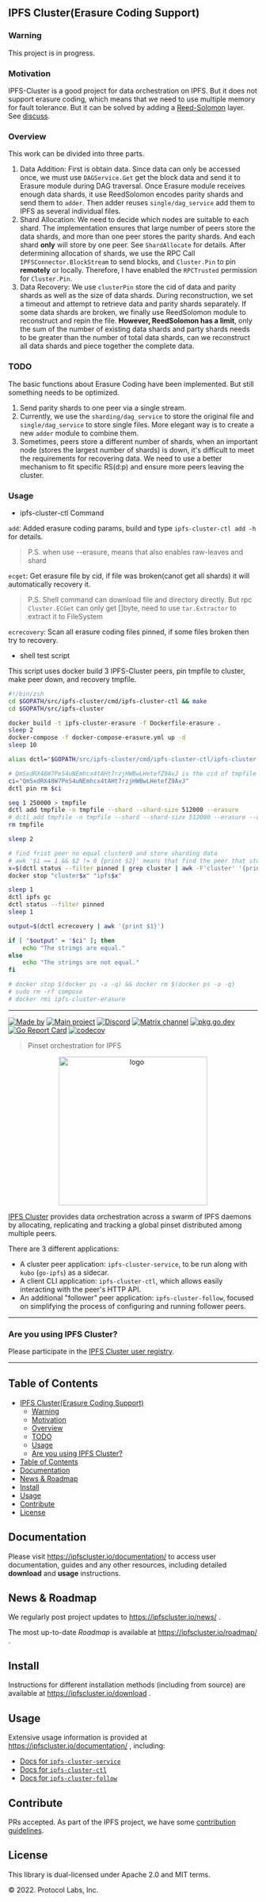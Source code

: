 ## IPFS Cluster(Erasure Coding Support)
### Warning
This project is in progress.

### Motivation
IPFS-Cluster is a good project for data orchestration on IPFS. But it does not support erasure coding, which means that we need to use multiple memory for fault tolerance. But it can be solved by adding a [Reed-Solomon](https://github.com/klauspost/reedsolomon) layer. See [discuss](https://discuss.ipfs.tech/t/is-there-an-implementation-of-ipfs-that-includes-erasure-coding-like-reed-solomon-right-now/17052/9).

### Overview
This work can be divided into three parts.
1. Data Addition: First is obtain data. Since data can only be accessed once, we must use `DAGService.Get` get the block data and send it to Erasure module during DAG traversal. Once Erasure module receives enough data shards, it use ReedSolomon encodes parity shards and send them to `adder`. Then adder reuses `single/dag_service` add them to IPFS as several individual files.
2. Shard Allocation: We need to decide which nodes are suitable to each shard. The implementation ensures that large number of peers store the data shards, and more than one peer stores the parity shards. And each shard **only** will store by one peer. See `ShardAllocate` for details. After determining allocation of shards, we use the RPC Call `IPFSConnector.BlockStream` to send blocks, and `Cluster.Pin` to pin **remotely** or locally. Therefore, I have enabled the `RPCTrusted` permission for `Cluster.Pin`.
3. Data Recovery: We use `clusterPin` store the cid of data and parity shards as well as the size of data shards. During reconstruction, we set a timeout and attempt to retrieve data and parity shards separately. If some data shards are broken, we finally use ReedSolomon module to reconstruct and repin the file. **However, ReedSolomon has a limit**, only the sum of the number of existing data shards and party shards needs to be greater than the number of total data shards, can we reconstruct all data shards and piece together the complete data.

### TODO
The basic functions about Erasure Coding have been implemented. But still something needs to be optimized.

1. Send parity shards to one peer via a single stream.
2. Currently, we use the `sharding/dag_service` to store the original file and `single/dag_service` to store single files. More elegant way is to create a new `adder` module to combine them.
3. Sometimes, peers store a different number of shards, when an important node (stores the largest number of shards) is down, it's difficult to meet the requirements for recovering data. We need to use a better mechanism to fit specific RS(d:p) and ensure more peers leaving the cluster.

### Usage
- ipfs-cluster-ctl Command

`add`: Added erasure coding params, build and type `ipfs-cluster-ctl add -h` for details.
> P.S. when use --erasure, means that also enables raw-leaves and shard

`ecget`: Get erasure file by cid, if file was broken(canot get all shards) it will automatically recovery it. 
> P.S. Shell command can download file and directory directly. But rpc `Cluster.ECGet` can only get []byte, need to use `tar.Extractor` to extract it to FileSystem

`ecrecovery`: Scan all erasure coding files pinned, if some files broken then try to recovery.

- shell test script

This script uses docker build 3 IPFS-Cluster peers, pin tmpfile to cluster, make peer down, and recovery tmpfile.

```zsh
#!/bin/zsh
cd $GOPATH/src/ipfs-cluster/cmd/ipfs-cluster-ctl && make
cd $GOPATH/src/ipfs-cluster

docker build -t ipfs-cluster-erasure -f Dockerfile-erasure .
sleep 2
docker-compose -f docker-compose-erasure.yml up -d
sleep 10

alias dctl="$GOPATH/src/ipfs-cluster/cmd/ipfs-cluster-ctl/ipfs-cluster-ctl"

# QmSxdRX48W7PeS4uNEmhcx4tAHt7rzjHWBwLHetefZ9AvJ is the cid of tmpfile
ci="QmSxdRX48W7PeS4uNEmhcx4tAHt7rzjHWBwLHetefZ9AvJ"
dctl pin rm $ci

seq 1 250000 > tmpfile
dctl add tmpfile -n tmpfile --shard --shard-size 512000 --erasure
# dctl add tmpfile -n tmpfile --shard --shard-size 512000 --erasure --data-shards 4 --parity-shards 2
rm tmpfile

sleep 2

# find frist peer no equal cluster0 and store sharding data
# awk '$1 == 1 && $2 != 0 {print $2}' means that find the peer that store one shard and it's id not cluster0(cluster0 expose port)
x=$(dctl status --filter pinned | grep cluster | awk -F'cluster' '{print $2}' | awk '{print $1}' | sort | uniq -c | awk '$1 == 3 && $2 != 0 {print $2}' | head -n 1)
docker stop "cluster$x" "ipfs$x"

sleep 1
dctl ipfs gc
dctl status --filter pinned
sleep 1

output=$(dctl ecrecovery | awk '{print $1}')

if [ "$output" = "$ci" ]; then
    echo "The strings are equal."
else
    echo "The strings are not equal."
fi

# docker stop $(docker ps -a -q) && docker rm $(docker ps -a -q)
# sudo rm -rf compose
# docker rmi ipfs-cluster-erasure
```


---
[![Made by](https://img.shields.io/badge/By-Protocol%20Labs-000000.svg?style=flat-square)](https://protocol.ai)
[![Main project](https://img.shields.io/badge/project-ipfs--cluster-ef5c43.svg?style=flat-square)](http://github.com/ipfs-cluster)
[![Discord](https://img.shields.io/badge/forum-discuss.ipfs.io-f9a035.svg?style=flat-square)](https://discuss.ipfs.io/c/help/help-ipfs-cluster/24)
[![Matrix channel](https://img.shields.io/badge/matrix-%23ipfs--cluster-3c8da0.svg?style=flat-square)](https://app.element.io/#/room/#ipfs-cluster:ipfs.io)
[![pkg.go.dev](https://pkg.go.dev/badge/github.com/ipfs-cluster/ipfs-cluster)](https://pkg.go.dev/github.com/ipfs-cluster/ipfs-cluster)
[![Go Report Card](https://goreportcard.com/badge/github.com/ipfs-cluster/ipfs-cluster)](https://goreportcard.com/report/github.com/ipfs-cluster/ipfs-cluster)
[![codecov](https://codecov.io/gh/ipfs-cluster/ipfs-cluster/branch/master/graph/badge.svg)](https://codecov.io/gh/ipfs-cluster/ipfs-cluster)

> Pinset orchestration for IPFS

<p align="center">
<img src="https://ipfscluster.io/cluster/png/IPFS_Cluster_color_no_text.png" alt="logo" width="300" height="300" />
</p>

[IPFS Cluster](https://ipfscluster.io) provides data orchestration across a swarm of IPFS daemons by allocating, replicating and tracking a global pinset distributed among multiple peers.

There are 3 different applications:

* A cluster peer application: `ipfs-cluster-service`, to be run along with `kubo` (`go-ipfs`) as a sidecar.
* A client CLI application: `ipfs-cluster-ctl`, which allows easily interacting with the peer's HTTP API.
* An additional "follower" peer application: `ipfs-cluster-follow`, focused on simplifying the process of configuring and running follower peers.

---

### Are you using IPFS Cluster?

Please participate in the [IPFS Cluster user registry](https://docs.google.com/forms/d/e/1FAIpQLSdWF5aXNXrAK_sCyu1eVv2obTaKVO3Ac5dfgl2r5_IWcizGRg/viewform).

---

## Table of Contents

- [IPFS Cluster(Erasure Coding Support)](#ipfs-clustererasure-coding-support)
  - [Warning](#warning)
  - [Motivation](#motivation)
  - [Overview](#overview)
  - [TODO](#todo)
  - [Usage](#usage)
  - [Are you using IPFS Cluster?](#are-you-using-ipfs-cluster)
- [Table of Contents](#table-of-contents)
- [Documentation](#documentation)
- [News \& Roadmap](#news--roadmap)
- [Install](#install)
- [Usage](#usage-1)
- [Contribute](#contribute)
- [License](#license)


## Documentation

Please visit https://ipfscluster.io/documentation/ to access user documentation, guides and any other resources, including detailed **download** and **usage** instructions.

## News & Roadmap

We regularly post project updates to https://ipfscluster.io/news/ .

The most up-to-date *Roadmap* is available at https://ipfscluster.io/roadmap/ .

## Install

Instructions for different installation methods (including from source) are available at https://ipfscluster.io/download .

## Usage

Extensive usage information is provided at https://ipfscluster.io/documentation/ , including:

* [Docs for `ipfs-cluster-service`](https://ipfscluster.io/documentation/reference/service/)
* [Docs for `ipfs-cluster-ctl`](https://ipfscluster.io/documentation/reference/ctl/)
* [Docs for `ipfs-cluster-follow`](https://ipfscluster.io/documentation/reference/follow/)

## Contribute

PRs accepted. As part of the IPFS project, we have some [contribution guidelines](https://ipfscluster.io/support/#contribution-guidelines).

## License

This library is dual-licensed under Apache 2.0 and MIT terms.

© 2022. Protocol Labs, Inc.
